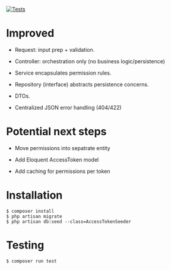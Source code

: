 [![Tests](https://github.com/3lviss/refactoring-challenge/actions/workflows/tests.yml/badge.svg)](https://github.com/3lviss/refactoring-challenge/actions/workflows/tests.yml)

# Improved

* Request: input prep + validation.

* Controller: orchestration only (no business logic/persistence)

* Service encapsulates permission rules.

* Repository (interface) abstracts persistence concerns.

* DTOs.

* Centralized JSON error handling (404/422)

# Potential next steps 

* Move permissions into sepatrate entity 

* Add Eloquent AccessToken model 

* Add caching for permissions per token

# Installation
```shell
$ composer install
$ php artisan migrate
$ php artisan db:seed --class=AccessTokenSeeder
```

# Testing
```shell
$ composer run test
```
